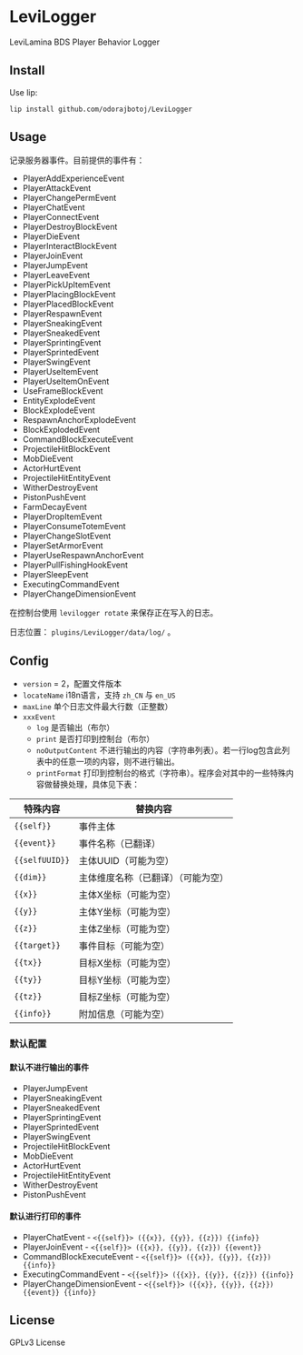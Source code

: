 # LeviLogger

LeviLamina BDS Player Behavior Logger

## Install

Use lip:

`lip install github.com/odorajbotoj/LeviLogger`

## Usage

记录服务器事件。目前提供的事件有：

+ PlayerAddExperienceEvent
+ PlayerAttackEvent
+ PlayerChangePermEvent
+ PlayerChatEvent
+ PlayerConnectEvent
+ PlayerDestroyBlockEvent
+ PlayerDieEvent
+ PlayerInteractBlockEvent
+ PlayerJoinEvent
+ PlayerJumpEvent
+ PlayerLeaveEvent
+ PlayerPickUpItemEvent
+ PlayerPlacingBlockEvent
+ PlayerPlacedBlockEvent
+ PlayerRespawnEvent
+ PlayerSneakingEvent
+ PlayerSneakedEvent
+ PlayerSprintingEvent
+ PlayerSprintedEvent
+ PlayerSwingEvent
+ PlayerUseItemEvent
+ PlayerUseItemOnEvent
+ UseFrameBlockEvent
+ EntityExplodeEvent
+ BlockExplodeEvent
+ RespawnAnchorExplodeEvent  
+ BlockExplodedEvent
+ CommandBlockExecuteEvent
+ ProjectileHitBlockEvent
+ MobDieEvent
+ ActorHurtEvent
+ ProjectileHitEntityEvent
+ WitherDestroyEvent
+ PistonPushEvent
+ FarmDecayEvent
+ PlayerDropItemEvent
+ PlayerConsumeTotemEvent
+ PlayerChangeSlotEvent
+ PlayerSetArmorEvent
+ PlayerUseRespawnAnchorEvent
+ PlayerPullFishingHookEvent
+ PlayerSleepEvent
+ ExecutingCommandEvent
+ PlayerChangeDimensionEvent

在控制台使用 `levilogger rotate` 来保存正在写入的日志。

日志位置： `plugins/LeviLogger/data/log/` 。

## Config

+ `version` = 2，配置文件版本
+ `locateName` i18n语言，支持 `zh_CN` 与 `en_US`
+ `maxLine` 单个日志文件最大行数（正整数）
+ `xxxEvent`
  + `log` 是否输出（布尔）
  + `print` 是否打印到控制台（布尔）
  + `noOutputContent` 不进行输出的内容（字符串列表）。若一行log包含此列表中的任意一项的内容，则不进行输出。
  + `printFormat` 打印到控制台的格式（字符串）。程序会对其中的一些特殊内容做替换处理，具体见下表：

| 特殊内容 | 替换内容 |
| --- | --- |
| `{{self}}` | 事件主体 |
| `{{event}}` | 事件名称（已翻译） |
| `{{selfUUID}}` | 主体UUID（可能为空） |
| `{{dim}}` | 主体维度名称（已翻译）（可能为空） |
| `{{x}}` | 主体X坐标（可能为空） |
| `{{y}}` | 主体Y坐标（可能为空） |
| `{{z}}` | 主体Z坐标（可能为空） |
| `{{target}}` | 事件目标（可能为空） |
| `{{tx}}` | 目标X坐标（可能为空） |
| `{{ty}}` | 目标Y坐标（可能为空） |
| `{{tz}}` | 目标Z坐标（可能为空） |
| `{{info}}` | 附加信息（可能为空） |

### 默认配置

#### 默认不进行输出的事件

+ PlayerJumpEvent
+ PlayerSneakingEvent
+ PlayerSneakedEvent
+ PlayerSprintingEvent
+ PlayerSprintedEvent
+ PlayerSwingEvent
+ ProjectileHitBlockEvent
+ MobDieEvent
+ ActorHurtEvent
+ ProjectileHitEntityEvent
+ WitherDestroyEvent
+ PistonPushEvent

#### 默认进行打印的事件

+ PlayerChatEvent - `<{{self}}> ({{x}}, {{y}}, {{z}}) {{info}}`
+ PlayerJoinEvent - `<{{self}}> ({{x}}, {{y}}, {{z}}) {{event}}`
+ CommandBlockExecuteEvent - `<{{self}}> ({{x}}, {{y}}, {{z}}) {{info}}`
+ ExecutingCommandEvent - `<{{self}}> ({{x}}, {{y}}, {{z}}) {{info}}`
+ PlayerChangeDimensionEvent - `<{{self}}> ({{x}}, {{y}}, {{z}}) {{event}} {{info}}`

## License

GPLv3 License
